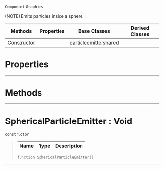  `Component` `Graphics`



(NOTE) Emits particles inside a sphere.

|Methods|Properties|Base Classes|Derived Classes|
|---|---|---|---|
|[ Constructor](https://github.com/zeroengineteam/ZeroDocs/code_reference/class_reference/sphericalparticleemitter.markdown#sphericalparticleemitter)| |[particleemittershared](https://github.com/zeroengineteam/ZeroDocs/code_reference/class_reference/particleemittershared.markdown)| |


 #  Properties


---  
 #  Methods


---  
 #  SphericalParticleEmitter : Void

 `constructor`

> 
> |Name|Type|Description|
> |---|---|---|
> ``` lang=cpp, name=Zilch
> function SphericalParticleEmitter()
> ``` 


---  
 

 